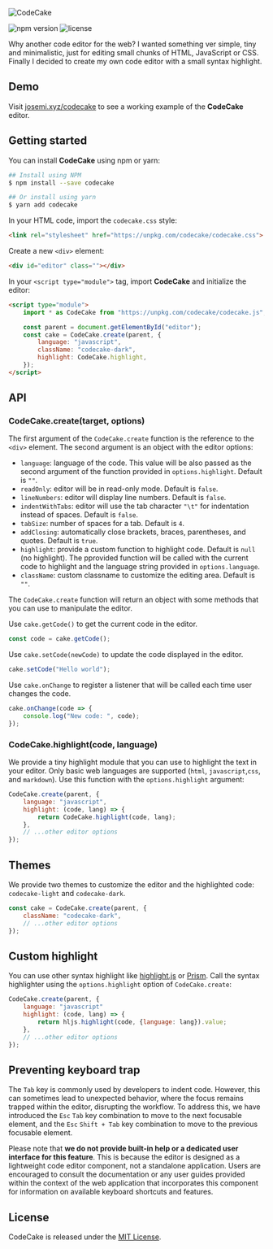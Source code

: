 ![CodeCake](./header.png)


![npm version](https://badgen.net/npm/v/codecake?labelColor=1d2734&color=21bf81)
![license](https://badgen.net/github/license/jmjuanes/codecake?labelColor=1d2734&color=21bf81)

Why another code editor for the web? I wanted something ver simple, tiny and minimalistic, just for editing small chunks of HTML, JavaScript or CSS. Finally I decided to create my own code editor with a small syntax highlight.

## Demo

Visit [josemi.xyz/codecake](https://www.josemi.xyz/codecake) to see a working example of the **CodeCake** editor.

## Getting started

You can install **CodeCake** using npm or yarn:

```bash
## Install using NPM
$ npm install --save codecake

## Or install using yarn
$ yarn add codecake
```

In your HTML code, import the `codecake.css` style:

```html
<link rel="stylesheet" href="https://unpkg.com/codecake/codecake.css">
```

Create a new `<div>` element:

```html
<div id="editor" class=""></div>
```

In your `<script type="module">` tag, import **CodeCake** and initialize the editor:

```html
<script type="module">
    import * as CodeCake from "https://unpkg.com/codecake/codecake.js";

    const parent = document.getElementById("editor");
    const cake = CodeCake.create(parent, {
        language: "javascript",
        className: "codecake-dark",
        highlight: CodeCake.highlight,
    });
</script>
```

## API

### CodeCake.create(target, options)

The first argument of the `CodeCake.create` function is the reference to the `<div>` element. The second argument is an object with the editor options:

- `language`: language of the code. This value will be also passed as the second argument of the function provided in `options.highlight`. Default is `""`.
- `readOnly`: editor will be in read-only mode. Default is `false`.
- `lineNumbers`: editor will display line numbers. Default is `false`.
- `indentWithTabs`: editor will use the tab character `"\t"` for indentation instead of spaces. Default is `false`.
- `tabSize`: number of spaces for a tab. Default is `4`.
- `addClosing`: automatically close brackets, braces, parentheses, and quotes. Default is `true`.
- `highlight`: provide a custom function to highlight code. Default is `null` (no highlight). The pprovided function will be called with the current code to highlight and the language string provided in `options.language`.
- `className`: custom classname to customize the editing area. Default is `""`.

The `CodeCake.create` function will return an object with some methods that you can use to manipulate the editor.

Use `cake.getCode()` to get the current code in the editor.

```javascript
const code = cake.getCode();
```

Use `cake.setCode(newCode)` to update the code displayed in the editor.

```javascript
cake.setCode("Hello world");
```

Use `cake.onChange` to register a listener that will be called each time user changes the code.

```javascript
cake.onChange(code => {
    console.log("New code: ", code);
});
```

### CodeCake.highlight(code, language)

We provide a tiny highlight module that you can use to highlight the text in your editor. Only basic web languages are supported (`html`, `javascript`,`css`, and `markdown`). Use this function with the `options.highlight` argument:

```javascript
CodeCake.create(parent, {
    language: "javascript",
    highlight: (code, lang) => {
        return CodeCake.highlight(code, lang);
    },
    // ...other editor options
});
```

## Themes

We provide two themes to customize the editor and the highlighted code: `codecake-light` and `codecake-dark`.

```js
const cake = CodeCake.create(parent, {
    className: "codecake-dark",
    // ...other editor options
});
```

## Custom highlight

You can use other syntax highlight like [highlight.js](https://highlightjs.org/) or [Prism](https://prismjs.com/). Call the syntax highlighter using the `options.highlight` option of `CodeCake.create`:

```js
CodeCake.create(parent, {
    language: "javascript"
    highlight: (code, lang) => {
        return hljs.highlight(code, {language: lang}).value;
    },
    // ...other editor options
});
```

## Preventing keyboard trap

The `Tab` key is commonly used by developers to indent code. However, this can sometimes lead to unexpected behavior, where the focus remains trapped within the editor, disrupting the workflow. To address this, we have introduced the `Esc` `Tab` key combination to move to the next focusable element, and the `Esc` `Shift + Tab` key combination to move to the previous focusable element.

Please note that **we do not provide built-in help or a dedicated user interface for this feature**. This is because the editor is designed as a lightweight code editor component, not a standalone application. Users are encouraged to consult the documentation or any user guides provided within the context of the web application that incorporates this component for information on available keyboard shortcuts and features.

## License

CodeCake is released under the [MIT License](./LICENSE).
